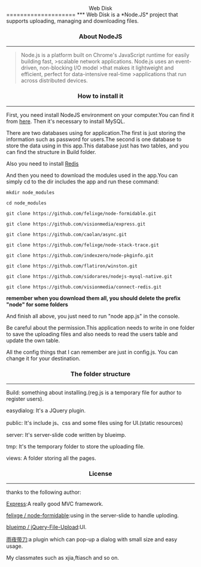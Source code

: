 <center>Web Disk</center>
====================
***
Web Disk is a *Node.JS* project that supports uploading, managing and downloading files.

### <center>About NodeJS</center>
***
> Node.js is a platform built on Chrome's JavaScript runtime for easily building fast, >scalable network applications. Node.js uses an event-driven, non-blocking I/O model >that makes it lightweight and efficient, perfect for data-intensive real-time >applications that run across distributed devices.

### <center>How to install it</center>
***
First, you need install NodeJS environment on your computer.You can find it from [here](http://nodejs.org/#download). Then it's necessary to install MySQL.

There are two databases using for application.The first is just storing the information such as password for users.The second is one database to store the data using in this app.This database just has two tables, and you can find the structure in Build folder.

Also you need to install [Redis](http://redis.io/topics/quickstart)

And then you need to download the modules used in the app.You can simply cd to the dir includes the app and run these command:

    mkdir node_modules

    cd node_modules

    git clone https://github.com/felixge/node-formidable.git

    git clone https://github.com/visionmedia/express.git

    git clone https://github.com/caolan/async.git

    git clone https://github.com/felixge/node-stack-trace.git

    git clone https://github.com/indexzero/node-pkginfo.git

    git clone https://github.com/flatiron/winston.git

    git clone https://github.com/sidorares/nodejs-mysql-native.git

    git clone https://github.com/visionmedia/connect-redis.git

**remember when you download them all, you should delete the prefix "node" for some folders**

And finish all above, you just need to run "node app.js" in the console.

Be careful about the permission.This application needs to write in one folder to save the uploading files and also needs to read the users table and update the own table.

All the config things that I can remember are just in config.js. You can change it for your destination.

### <center>The folder structure</center>
***
Build: something about installing.(reg.js is a temporary file for author to register users).

easydialog: It's a JQuery plugin.

public: It's include js、css and some files using for UI.(static resources)

server: It's server-slide code written by blueimp.

tmp: It's the temporary folder to store the uploading file.

views: A folder storing all the pages.

### <center>License</center>
***
thanks to the following author:

[Express](http://expressjs.com/):A really good MVC framework.

[felixge / node-formidable](https://github.com/felixge/node-formidable):using in the server-slide to handle uploding.

[blueimp / jQuery-File-Upload](https://github.com/blueimp/jQuery-File-Upload):UI.

[雨夜带刀](http://stylechen.com/easydialog.html):a plugin which can pop-up a dialog with small size and easy usage.

My classmates such as xjia,ftiasch and so on.
